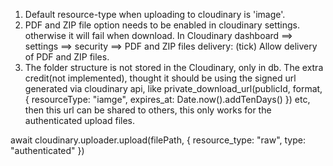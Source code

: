 1. Default resource-type when uploading to cloudinary is 'image'.
2. PDF and ZIP file option needs to be enabled in cloudinary settings. otherwise it will fail when download.
    In Cloudinary dashboard ==> settings ==> security ==> PDF and ZIP files delivery: (tick) Allow delivery of PDF and ZIP files.
3. The folder structure is not stored in the Cloudinary, only in db. The extra credit(not implemented), thought it should be using the signed url generated via cloudinary api, like private_download_url(publicId, format, { resourceType: "iamge", expires_at: Date.now().addTenDays() }) etc, then this url can be shared to others, this only works for the authenticated upload files.

await cloudinary.uploader.upload(filePath, { resource_type: "raw", type: "authenticated" })